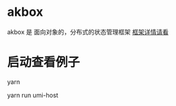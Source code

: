 #  akbox
akbox 是 面向对象的，分布式的状态管理框架 [框架详情请看](https://github.com/lusess123/akbox/tree/master/packages/libs/akbox)

#  启动查看例子

   yarn 

   yarn run umi-host 
